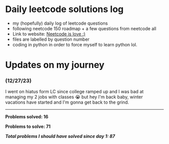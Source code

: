 # Daily leetcode solutions log
- my (hopefully) daily log of leetcode questions
- following neetcode 150 roadmap + a few questions from neetcode all
- Link to website: [Neetcode is love :)](https://neetcode.io/roadmap)
- files are labelled by question number
- coding in python in order to force myself to learn python lol.

# Updates on my journey

### (12/27/23)
I went on hiatus form LC since college ramped up and I was bad at managing my 2 jobs with classes :sob: but hey I'm back baby, winter vacations have started and I'm gonna get back to the grind.

---
**Problems solved: 16**

**Problems to solve: 71**

_**Total problems I should have solved since day 1: 87**_
